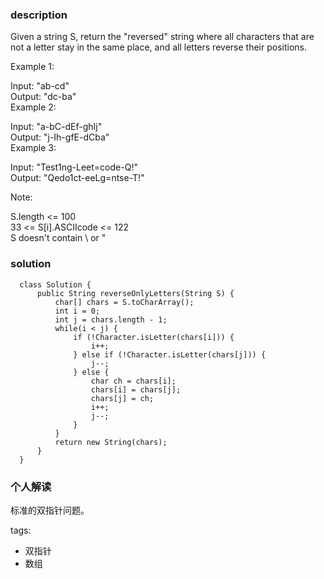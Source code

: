 ### description    
  Given a string S, return the "reversed" string where all characters that are not a letter stay in the same place, and all letters reverse their positions.  
    
     
    
  Example 1:  
    
  Input: "ab-cd"  
  Output: "dc-ba"  
  Example 2:  
    
  Input: "a-bC-dEf-ghIj"  
  Output: "j-Ih-gfE-dCba"  
  Example 3:  
    
  Input: "Test1ng-Leet=code-Q!"  
  Output: "Qedo1ct-eeLg=ntse-T!"  
     
    
  Note:  
    
  S.length <= 100  
  33 <= S[i].ASCIIcode <= 122   
  S doesn't contain \ or "  
    
    
### solution    
```    
  class Solution {  
      public String reverseOnlyLetters(String S) {  
          char[] chars = S.toCharArray();  
          int i = 0;  
          int j = chars.length - 1;  
          while(i < j) {  
              if (!Character.isLetter(chars[i])) {  
                  i++;  
              } else if (!Character.isLetter(chars[j])) {  
                  j--;  
              } else {  
                  char ch = chars[i];  
                  chars[i] = chars[j];  
                  chars[j] = ch;  
                  i++;  
                  j--;  
              }  
          }  
          return new String(chars);  
      }  
  }  
```    
    
### 个人解读    
  标准的双指针问题。  
    
tags:    
  -  双指针  
  -  数组  
